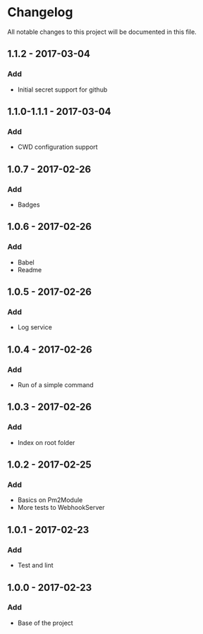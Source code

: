 # Changelog
All notable changes to this project will be documented in this file.

## 1.1.2 - 2017-03-04
### Add
- Initial secret support for github

## 1.1.0-1.1.1 - 2017-03-04
### Add
- CWD configuration support

## 1.0.7 - 2017-02-26
### Add
- Badges

## 1.0.6 - 2017-02-26
### Add
- Babel
- Readme

## 1.0.5 - 2017-02-26
### Add
- Log service

## 1.0.4 - 2017-02-26
### Add
- Run of a simple command

## 1.0.3 - 2017-02-26
### Add
- Index on root folder

## 1.0.2 - 2017-02-25
### Add
- Basics on Pm2Module
- More tests to WebhookServer

## 1.0.1 - 2017-02-23
### Add
- Test and lint

## 1.0.0 - 2017-02-23
### Add
- Base of the project